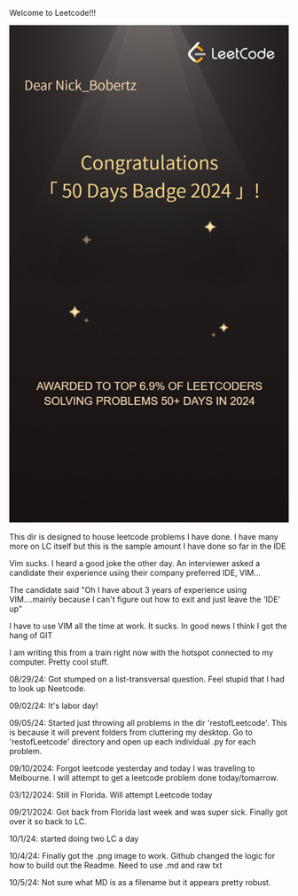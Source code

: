 Welcome to Leetcode!!!



<img width="964" alt="First Award" src="https://github.com/Nbobertz/lcproblems_solutions/blob/main/firstaward.png">


This dir is designed to house leetcode problems I have done. I have many more on LC itself but this is the sample amount I have done so far in the IDE

Vim sucks. I heard a good joke the other day. An interviewer asked a candidate their experience using their company preferred IDE, VIM...

The candidate said "Oh I have about 3 years of experience using VIM....mainly because I can't figure out how to exit and just leave the 'IDE' up"

I have to use VIM all the time at work. It sucks. In good news I think I got the hang of GIT

I am writing this from a train right now with the hotspot connected to my computer. Pretty cool stuff.

08/29/24: Got stumped on a list-transversal question. Feel stupid that I had to look up Neetcode.

09/02/24: It's labor day!

09/05/24: Started just throwing all problems in the dir 'restofLeetcode'. This is because it will prevent folders from cluttering my desktop. Go to 'restofLeetcode' directory and open up each individual .py for each problem.

09/10/2024: Forgot leetcode yesterday and today I was traveling to Melbourne. I will attempt to get a leetcode problem done today/tomarrow.

03/12/2024: Still in Florida. Will attempt Leetcode today

09/21/2024: Got back from Florida last week and was super sick. Finally got over it so back to LC.

10/1/24: started doing two LC a day

10/4/24: Finally got the .png image to work. Github changed the logic for how to build out the Readme. Need to use .md and raw txt

10/5/24: Not sure what MD is as a filename but it appears pretty robust. 

